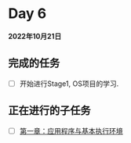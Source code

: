 # Day 6

**2022年10月21日**



## 完成的任务
- [ ] 开始进行Stage1, OS项目的学习.


## 正在进行的子任务
- [ ] [第一章：应用程序与基本执行环境](https://learningos.github.io/rust-based-os-comp2022/chapter1/index.html)

